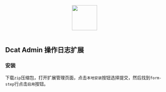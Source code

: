 <div align="center">
    <img src="http://www.dcatadmin.com/assets/img/logo-text.png" height="80"> 
</div>
<br>


## Dcat Admin 操作日志扩展

### 安装

下载`zip`压缩包，打开扩展管理页面，点击`本地安装`按钮选择提交，然后找到`form-step`行点击`启用`按钮。

